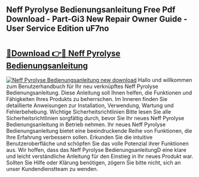 ## Neff Pyrolyse Bedienungsanleitung Free Pdf Download - Part-Gi3 New Repair Owner Guide - User Service Edition uF7no

# <h2><a href="http://df32j4.blite.top/?on=Neff+Pyrolyse+Bedienungsanleitung">🔗Download 👉🔴 Neff Pyrolyse Bedienungsanleitung</a></h2>

[![Neff Pyrolyse Bedienungsanleitung new download](https://i.imgur.com/lujVjoI.png)](http://df32j4.blite.top/?on=Neff+Pyrolyse+Bedienungsanleitung)
Hallo und willkommen zum Benutzerhandbuch für Ihr neu verknüpftes Neff Pyrolyse Bedienungsanleitung. Diese Anleitung soll Ihnen helfen, die Funktionen und Fähigkeiten Ihres Produkts zu beherrschen. Im Inneren finden Sie detaillierte Anweisungen zur Installation, Verwendung, Wartung und Fehlerbehebung. Wichtige Sicherheitsrichtlinien Bitte lesen Sie alle Sicherheitsrichtlinien sorgfältig durch, bevor Sie Ihr neues Neff Pyrolyse Bedienungsanleitung in Betrieb nehmen. Ihr neues Neff Pyrolyse Bedienungsanleitung bietet eine beeindruckende Reihe von Funktionen, die Ihre Erfahrung verbessern sollen. Erkunden Sie die intuitive Benutzeroberfläche und schöpfen Sie das volle Potenzial ihrer Funktionen aus. Wir hoffen, dass das Neff Pyrolyse BedienungsanleitungD eine klare und leicht verständliche Anleitung für den Einstieg in Ihr neues Produkt war. Sollten Sie Hilfe oder Klärung benötigen, zögern Sie bitte nicht, sich an unser Kundendienstteam zu wenden.
